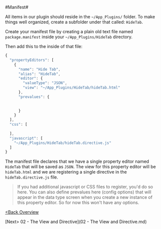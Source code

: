 #Manifest#

All items in our plugin should reside in the `~/App_Plugins/` folder.  To make things well organized, create a subfolder under that called: `HideTab`.

Create your manifest file by creating a plain old text file named `package.manifest` inside your `~/App_Plugins/HideTab` directory.

Then add this to the inside of that file:

```js
{
  "propertyEditors": [
    {
      "name": "Hide Tab",
      "alias": "HideTab",
      "editor": {
        "valueType": "JSON",
        "view": "~/App_Plugins/HideTab/hideTab.html"
      },
      "prevalues": {
        
        
      }
    }
  ],
  "css": [
   
  ],
  "javascript": [
    "~/App_Plugins/HideTab/hideTab.directive.js"
  ]
}
```

The manifest file declares that we have a single property editor named `HideTab` that will be saved as `JSON`.  The view for this property editor will be `hideTab.html` and we are registering a single directive in the `hideTab.directive.js` file.

>If you had additional javascript or CSS files to register, you'd do so here.  You can also define prevalues here (config options) that will appear in the data type screen when you create a new instance of this property editor.  So for now this won't have any options.

[<Back Overview](README.md)

[Next> 02 - The View and Directive](02 - The View and Directive.md)